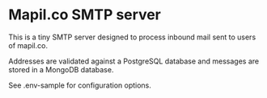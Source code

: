 # Mapil.co SMTP server
This is a tiny SMTP server designed to process inbound mail sent to users of mapil.co. 

Addresses are validated against a PostgreSQL database and messages are stored in a MongoDB database. 

See .env-sample for configuration options.


